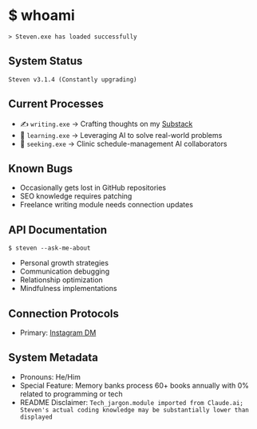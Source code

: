 # $ whoami
`> Steven.exe has loaded successfully`

## System Status
`Steven v3.1.4 (Constantly upgrading)`

## Current Processes
- ✍️ `writing.exe` → Crafting thoughts on my [Substack](http://stevenpecksen.substack.com)
- 🤖 `learning.exe` → Leveraging AI to solve real-world problems
- 💼 `seeking.exe` → Clinic schedule-management AI collaborators

## Known Bugs
- Occasionally gets lost in GitHub repositories
- SEO knowledge requires patching
- Freelance writing module needs connection updates

## API Documentation
`$ steven --ask-me-about`
- Personal growth strategies
- Communication debugging
- Relationship optimization
- Mindfulness implementations

## Connection Protocols
- Primary: [Instagram DM](http://instagram.com/stevenpecksen)

## System Metadata
- Pronouns: He/Him
- Special Feature: Memory banks process 60+ books annually with 0% related to programming or tech
- README Disclaimer: `Tech_jargon.module imported from Claude.ai; Steven's actual coding knowledge may be substantially lower than displayed`
